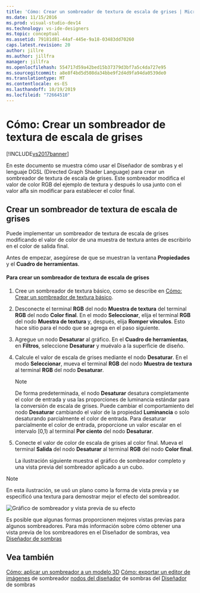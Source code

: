 ```yaml
---
title: 'Cómo: Crear un sombreador de textura de escala de grises | Microsoft Docs'
ms.date: 11/15/2016
ms.prod: visual-studio-dev14
ms.technology: vs-ide-designers
ms.topic: conceptual
ms.assetid: 79181d81-44af-445e-9a18-03483dd70260
caps.latest.revision: 20
author: jillre
ms.author: jillfra
manager: jillfra
ms.openlocfilehash: 554717d59a42bed15b37379d3bf7a5c4da727e95
ms.sourcegitcommit: a8e8f4bd5d508da34bbe9f2d4d9fa94da0539de0
ms.translationtype: MT
ms.contentlocale: es-ES
ms.lasthandoff: 10/19/2019
ms.locfileid: "72664510"
---
```

# <a name="how-to-create-a-grayscale-texture-shader"></a>Cómo: Crear un sombreador de textura de escala de grises
[!INCLUDE[vs2017banner](../includes/vs2017banner.md)]

En este documento se muestra cómo usar el Diseñador de sombras y el lenguaje DGSL (Directed Graph Shader Language) para crear un sombreador de textura de escala de grises. Este sombreador modifica el valor de color RGB del ejemplo de textura y después lo usa junto con el valor alfa sin modificar para establecer el color final.

## <a name="creating-a-grayscale-texture-shader"></a>Crear un sombreador de textura de escala de grises
 Puede implementar un sombreador de textura de escala de grises modificando el valor de color de una muestra de textura antes de escribirlo en el color de salida final.

 Antes de empezar, asegúrese de que se muestran la ventana **Propiedades** y el **Cuadro de herramientas**.

#### <a name="to-create-a-grayscale-texture-shader"></a>Para crear un sombreador de textura de escala de grises

1. Cree un sombreador de textura básico, como se describe en [Cómo: Crear un sombreador de textura básico](../designers/how-to-create-a-basic-texture-shader.md).

2. Desconecte el terminal **RGB** del nodo **Muestra de textura** del terminal **RGB** del nodo **Color final**. En el modo **Seleccionar**, elija el terminal **RGB** del nodo **Muestra de textura** y, después, elija **Romper vínculos**. Esto hace sitio para el nodo que se agrega en el paso siguiente.

3. Agregue un nodo **Desaturar** al gráfico. En el **Cuadro de herramientas**, en **Filtros**, seleccione **Desaturar** y muévalo a la superficie de diseño.

4. Calcule el valor de escala de grises mediante el nodo **Desaturar**. En el modo **Seleccionar**, mueva el terminal **RGB** del nodo **Muestra de textura** al terminal **RGB** del nodo **Desaturar**.

   > [!NOTE]
   > De forma predeterminada, el nodo **Desaturar** desatura completamente el color de entrada y usa las proporciones de luminancia estándar para la conversión de escala de grises. Puede cambiar el comportamiento del nodo **Desaturar** cambiando el valor de la propiedad **Luminancia** o solo desaturando parcialmente el color de entrada. Para desaturar parcialmente el color de entrada, proporcione un valor escalar en el intervalo [0,1) al terminal **Por ciento** del nodo **Desaturar**.

5. Conecte el valor de color de escala de grises al color final. Mueva el terminal **Salida** del nodo **Desaturar** al terminal **RGB** del nodo **Color final**.

   La ilustración siguiente muestra el gráfico de sombreador completo y una vista previa del sombreador aplicado a un cubo.

> [!NOTE]
> En esta ilustración, se usó un plano como la forma de vista previa y se especificó una textura para demostrar mejor el efecto del sombreador.

 ![Gráfico de sombreador y vista previa de su efecto](../designers/media/digit-grayscale-effect.png "Digit: efecto de escala de grises")

 Es posible que algunas formas proporcionen mejores vistas previas para algunos sombreadores. Para más información sobre cómo obtener una vista previa de los sombreadores en el Diseñador de sombras, vea [Diseñador de sombras](../designers/shader-designer.md)

## <a name="see-also"></a>Vea también
 [Cómo: aplicar un sombreador a un modelo 3D](../designers/how-to-apply-a-shader-to-a-3-d-model.md) [Cómo: exportar un editor de](../designers/how-to-export-a-shader.md) [imágenes](../designers/image-editor.md) de sombreador [nodos del diseñador](../designers/shader-designer-nodes.md) de sombras del [Diseñador](../designers/shader-designer.md) de sombras
